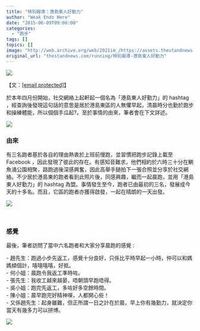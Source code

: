 ```yaml
---
title: "特別報導：港島東人好勤力"
author: "Weak Ends Here"
date: "2015-06-09T09:00:00"
categories:
  - "跑步"
tags: []
topics: []
image: "http://web.archive.org/web/2021im_/https://assets.thestandnews.com/media/photos/3_rT58F.JPG"
original_url: "thestandnews.com/running/特別報導-港島東人好勤力"
---
```

![](http://web.archive.org/web/2021im_/https://assets.thestandnews.com/media/photos/3_rT58F.JPG)

【文：[\[email protected\]](/web/20210710203008/https://www.thestandnews.com/cdn-cgi/l/email-protection)】

於本年四月份開始，社交網絡上起軒起一個名為「港島東人好勤力」的 hashtag ，經查詢後發現這句話的意思是居於港島東區的人無懼早起，清晨時分也勤於跑步和操練體能，所以個個手瓜起?。至於事情的由來，筆者會在下文詳述。

![](http://web.archive.org/web/2021im_/https://assets.thestandnews.com/media/photos/1_tRBYk.JPG)

### 由來

有三名跑者基於各自的理由熱衷於上班前慢跑，並習慣把跑步記錄上載至 Facebook ，因此發現了彼此的存在。有感知音難求，他們相約於六時三十分在鰂魚涌公園相聚，路跑過後深感興奮，因此高舉手膼拍下一張合照並分享於社交網絡。不少居於港島東的跑者看到此照片後，同感興趣，繼而一起晨跑，並用「港島東人好勤力」的 hashtag 為盟。事情發生至今，跑者已由最初的三名，發展成今天的十多名。而且，它區的跑者亦獲得啟發，一起在晴朗的一天出發。

![](http://web.archive.org/web/2021im_/https://assets.thestandnews.com/media/photos/2_Crwsj.jpg)

 

### 感覺

最後，筆者訪問了當中六名跑者和大家分享晨跑的感覺 :

\- 趙先生：跑過小步先返工，感覺十分良好，只係比平時早起一小時，仲可以和媽媽傾個計，嘻嘻嘻嘻，好抵。  
\- 何小姐：晨跑令我返工準時咗。  
\- 張先生：我收工越來越晏，唔朝頭早跑唔得。  
\- 吳小姐：跑完先返工，多咗好多空餘時間。   
\- 陳小姐：晨早跑完好精神㗎，人都開心些！  
\- 又係趙先生：起身雖難，但正所謂一日之計在於晨，早上你有幾勤力，就決定你當天有幾多力可以拼博。

![](http://web.archive.org/web/2021im_/https://assets.thestandnews.com/media/photos/3_rT58F.JPG)